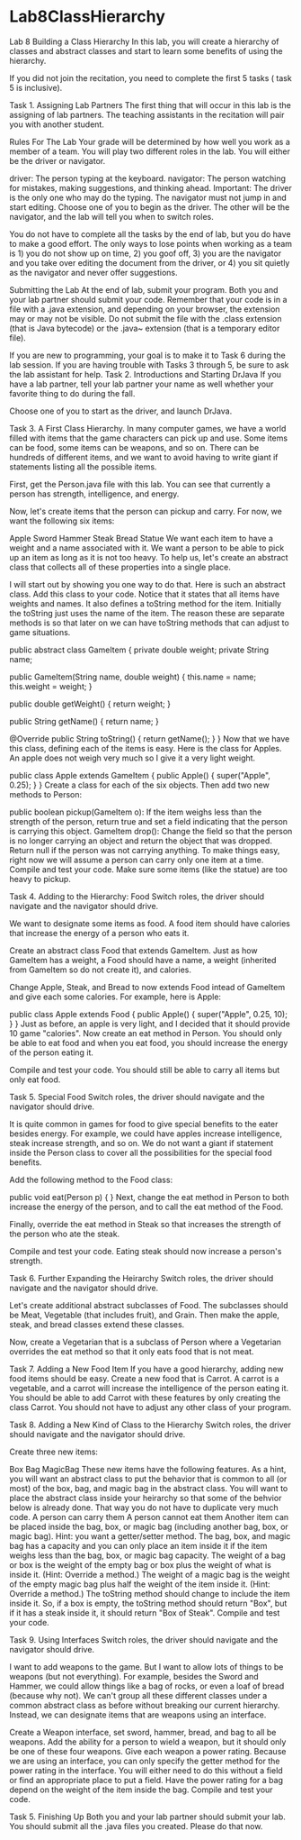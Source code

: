 # Lab8ClassHierarchy

Lab 8
Building a Class Hierarchy
In this lab, you will create a hierarchy of classes and abstract classes and start to learn some benefits of using the hierarchy.

If you did not join the recitation, you need to complete the first 5 tasks ( task 5 is inclusive).

Task 1. Assigning Lab Partners
The first thing that will occur in this lab is the assigning of lab partners. The teaching assistants in the recitation will pair you with another student.

Rules For The Lab
Your grade will be determined by how well you work as a member of a team. You will play two different roles in the lab. You will either be the driver or navigator.

driver: The person typing at the keyboard.
navigator: The person watching for mistakes, making suggestions, and thinking ahead.
Important: The driver is the only one who may do the typing. The navigator must not jump in and start editing.
Choose one of you to begin as the driver. The other will be the navigator, and the lab will tell you when to switch roles.

You do not have to complete all the tasks by the end of lab, but you do have to make a good effort.
The only ways to lose points when working as a team is 1) you do not show up on time, 2) you goof off, 3) you are the navigator and you take over editing the document from the driver, or 4) you sit quietly as the navigator and never offer suggestions.

Submitting the Lab
At the end of lab, submit your program. Both you and your lab partner should submit your code. Remember that your code is in a file with a .java extension, and depending on your browser, the extension may or may not be visible. Do not submit the file with the .class extension (that is Java bytecode) or the .java~ extension (that is a temporary editor file).

If you are new to programming, your goal is to make it to Task 6 during the lab session. If you are having trouble with Tasks 3 through 5, be sure to ask the lab assistant for help.
Task 2. Introductions and Starting DrJava
If you have a lab partner, tell your lab partner your name as well whether your favorite thing to do during the fall.

Choose one of you to start as the driver, and launch DrJava.

Task 3. A First Class Hierarchy.
In many computer games, we have a world filled with items that the game characters can pick up and use. Some items can be food, some items can be weapons, and so on. There can be hundreds of different items, and we want to avoid having to write giant if statements listing all the possible items.

First, get the Person.java file with this lab. You can see that currently a person has strength, intelligence, and energy.

Now, let's create items that the person can pickup and carry. For now, we want the following six items:

Apple
Sword
Hammer
Steak
Bread
Statue
We want each item to have a weight and a name associated with it. We want a person to be able to pick up an item as long as it is not too heavy.
To help us, let's create an abstract class that collects all of these properties into a single place.

I will start out by showing you one way to do that. Here is such an abstract class. Add this class to your code. Notice that it states that all items have weights and names. It also defines a toString method for the item. Initially the toString just uses the name of the item. The reason these are separate methods is so that later on we can have toString methods that can adjust to game situations.

public abstract class GameItem {
  private double weight;
  private String name;

  public GameItem(String name, double weight) {
    this.name = name;
    this.weight = weight;
  }

  public double getWeight() {
    return weight;
  }

  public String getName() {
    return name;
  }

  @Override
  public String toString() {
    return getName();
  }
}
Now that we have this class, defining each of the items is easy. Here is the class for Apples. An apple does not weigh very much so I give it a very light weight.

public class Apple extends GameItem {
  public Apple() {
    super("Apple", 0.25);
  }
}
Create a class for each of the six objects. Then add two new methods to Person:

public boolean pickup(GameItem o): If the item weighs less than the strength of the person, return true and set a field indicating that the person is carrying this object.
GameItem drop(): Change the field so that the person is no longer carrying an object and return the object that was dropped. Return null if the person was not carrying anything.
To make things easy, right now we will assume a person can carry only one item at a time.
Compile and test your code. Make sure some items (like the statue) are too heavy to pickup.

Task 4. Adding to the Hierarchy: Food
Switch roles, the driver should navigate and the navigator should drive.

We want to designate some items as food. A food item should have calories that increase the energy of a person who eats it.

Create an abstract class Food that extends GameItem. Just as how GameItem has a weight, a Food should have a name, a weight (inherited from GameItem so do not create it), and calories.

Change Apple, Steak, and Bread to now extends Food intead of GameItem and give each some calories. For example, here is Apple:

public class Apple extends Food {
   public Apple() {
     super("Apple", 0.25, 10);
   }
}
Just as before, an apple is very light, and I decided that it should provide 10 game "calories".
Now create an eat method in Person. You should only be able to eat food and when you eat food, you should increase the energy of the person eating it.

Compile and test your code. You should still be able to carry all items but only eat food.

Task 5. Special Food
Switch roles, the driver should navigate and the navigator should drive.

It is quite common in games for food to give special benefits to the eater besides energy. For example, we could have apples increase intelligence, steak increase strength, and so on. We do not want a giant if statement inside the Person class to cover all the possibilities for the special food benefits.

Add the following method to the Food class:

public void eat(Person p) {
}
Next, change the eat method in Person to both increase the energy of the person, and to call the eat method of the Food.

Finally, override the eat method in Steak so that increases the strength of the person who ate the steak.

Compile and test your code. Eating steak should now increase a person's strength.

Task 6. Further Expanding the Heirarchy
Switch roles, the driver should navigate and the navigator should drive.

Let's create additional abstract subclasses of Food. The subclasses should be Meat, Vegetable (that includes fruit), and Grain. Then make the apple, steak, and bread classes extend these classes.

Now, create a Vegetarian that is a subclass of Person where a Vegetarian overrides the eat method so that it only eats food that is not meat.

Task 7. Adding a New Food Item
If you have a good hierarchy, adding new food items should be easy. Create a new food that is Carrot. A carrot is a vegetable, and a carrot will increase the intelligence of the person eating it. You should be able to add Carrot with these features by only creating the class Carrot. You should not have to adjust any other class of your program.

Task 8. Adding a New Kind of Class to the Hierarchy
Switch roles, the driver should navigate and the navigator should drive.

Create three new items:

Box
Bag
MagicBag
These new items have the following features. As a hint, you will want an abstract class to put the behavior that is common to all (or most) of the box, bag, and magic bag in the abstract class. You will want to place the abstract class inside your heirarchy so that some of the behvior below is already done. That way you do not have to duplicate very much code.
A person can carry them
A person cannot eat them
Another item can be placed inside the bag, box, or magic bag (including another bag, box, or magic bag). Hint: you want a getter/setter method.
The bag, box, and magic bag has a capacity and you can only place an item inside it if the item weighs less than the bag, box, or magic bag capacity.
The weight of a bag or box is the weight of the empty bag or box plus the weight of what is inside it. (Hint: Override a method.)
The weight of a magic bag is the weight of the empty magic bag plus half the weight of the item inside it. (Hint: Override a method.)
The toString method should change to include the item inside it. So, if a box is empty, the toString method should return "Box", but if it has a steak inside it, it should return "Box of Steak".
Compile and test your code.

Task 9. Using Interfaces
Switch roles, the driver should navigate and the navigator should drive.

I want to add weapons to the game. But I want to allow lots of things to be weapons (but not everything). For example, besides the Sword and Hammer, we could allow things like a bag of rocks, or even a loaf of bread (because why not). We can't group all these different classes under a common abstract class as before without breaking our current hierarchy. Instead, we can designate items that are weapons using an interface.

Create a Weapon interface, set sword, hammer, bread, and bag to all be weapons.
Add the ability for a person to wield a weapon, but it should only be one of these four weapons.
Give each weapon a power rating. Because we are using an interface, you can only specify the getter method for the power rating in the interface. You will either need to do this without a field or find an appropriate place to put a field.
Have the power rating for a bag depend on the weight of the item inside the bag.
Compile and test your code.

Task 5. Finishing Up
Both you and your lab partner should submit your lab. You should submit all the .java files you created. Please do that now.
